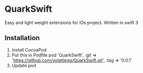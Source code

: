# QuarkSwift

Easy and light weight extensions for iOs project. Written in swift 3

## Installation

1. Install CocoaPod
2. Put this in Podfile 
pod 'QuarkSwift', :git => 'https://github.com/volatilegg/QuarkSwift.git', :tag => '0.0.1'
3. Update pod 